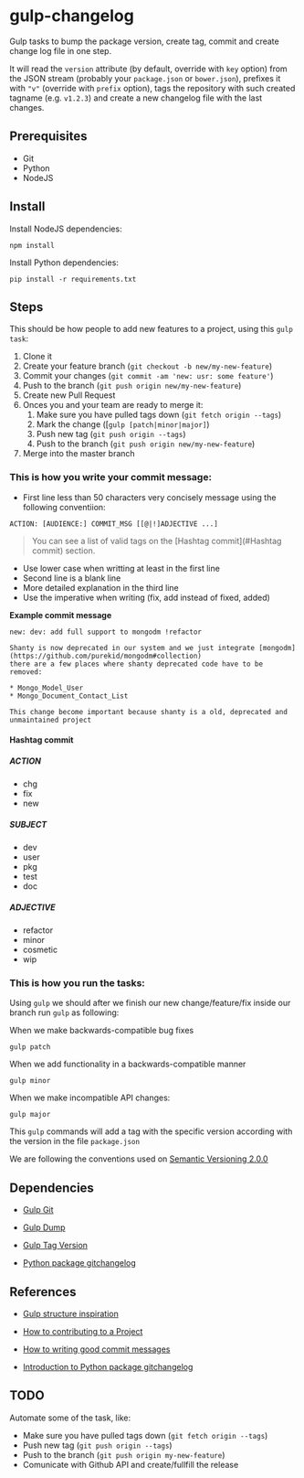 gulp-changelog
==============

Gulp tasks to bump the package version, create tag, commit and create change log file in one step.

It will read the `version` attribute (by default, override with `key` option) from the JSON stream (probably your `package.json` or `bower.json`), prefixes it with `"v"` (override with `prefix` option), tags the repository with such created tagname (e.g. `v1.2.3`) and create a new changelog file with the last changes.

## Prerequisites

* Git
* Python
* NodeJS

## Install

Install NodeJS dependencies:

```
npm install
```
Install Python dependencies:

```
pip install -r requirements.txt
```

## Steps

This should be how people to add new features to a project, using this `gulp task`:

1. Clone it
2. Create your feature branch (`git checkout -b new/my-new-feature`)
3. Commit your changes (`git commit -am 'new: usr: some feature'`)
4. Push to the branch (`git push origin new/my-new-feature`)
5. Create new Pull Request
6. Onces you and your team are ready to merge it:
    1. Make sure you have pulled tags down (`git fetch origin --tags`)
	2. Mark the change ([`gulp [patch|minor|major]`)
    3. Push new tag (`git push origin --tags`)
	4. Push to the branch (`git push origin new/my-new-feature`)
7. Merge into the master branch

### This is how you write your commit message:

* First line less than 50 characters very concisely message using the following conventiion:

```
ACTION: [AUDIENCE:] COMMIT_MSG [[@|!]ADJECTIVE ...]
```

> You can see a list of valid tags on the [Hashtag commit](#Hashtag commit) section.

* Use lower case when writting at least in the first line
* Second line is a blank line
* More detailed explanation in the third line
* Use the imperative when writing (fix, add instead of fixed, added)

**Example commit message**

```
new: dev: add full support to mongodm !refactor

Shanty is now deprecated in our system and we just integrate [mongodm](https://github.com/purekid/mongodm#collection)
there are a few places where shanty deprecated code have to be removed:

* Mongo_Model_User
* Mongo_Document_Contact_List

This change become important because shanty is a old, deprecated and unmaintained project
```

<a name="Hashtag commit"></a>
#### Hashtag commit

##### ACTION

* chg
* fix
* new

##### SUBJECT

* dev
* user
* pkg
* test
* doc

##### ADJECTIVE

* refactor
* minor
* cosmetic
* wip

### This is how you run the tasks:

Using `gulp` we should after we finish our new change/feature/fix inside our branch run `gulp` as following:

When we make backwards-compatible bug fixes

```
gulp patch
```

When we add functionality in a backwards-compatible manner

```
gulp minor
```

When we make incompatible API changes:

```
gulp major
```

This `gulp` commands will add a tag with the specific version according with the version in the file `package.json`

We are following the conventions used on [Semantic Versioning 2.0.0](http://semver.org/)

Dependencies
------------

* [Gulp Git](https://github.com/stevelacy/gulp-git)
* [Gulp Dump](https://github.com/stevelacy/gulp-bump)
* [Gulp Tag Version](https://github.com/ikari-pl/gulp-tag-version)

* [Python package gitchangelog](https://github.com/securactive/gitchangelog)

References
----------

* [Gulp structure inspiration](https://github.com/uniHackge/unihack.ge)

* [How to contributing to a Project](http://git-scm.com/book/ch5-2.html)

* [How to writing good commit messages](https://github.com/erlang/otp/wiki/Writing-good-commit-messages)

* [Introduction to Python package gitchangelog](https://github.com/securactive/gitchangelog/blob/master/README.rst)

TODO
----

Automate some of the task, like:

* Make sure you have pulled tags down (`git fetch origin --tags`)
* Push new tag (`git push origin --tags`)
* Push to the branch (`git push origin my-new-feature`)
* Comunicate with Github API and create/fullfill the release